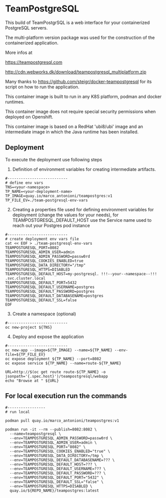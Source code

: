 # TeamPostgreSQL

This build of TeamPostgrSQL is a web interface for your containerized PostgreSQL servers.

The multi-platform version package was used for the construction of the containerized application.

More infos at

https://teampostgresql.com

http://cdn.webworks.dk/download/teampostgresql_multiplatform.zip

Many thanks to https://github.com/steigr/docker-teampostgresql for its script on how to run the application.

This container image is built to run in any K8S platform, podman and docker runtimes.

This container image does not require special security permissions when deployed on Openshift.

This container image is based on a RedHat 'ubi8/ubi' image and an intermediate image in which the Java runtime has been installed.

## Deployment

To execute the deployment use following steps

1. Definition of environment variables for creating intermediate artifacts.
```
#---------------------------
# define env vars
TNS=<your-namespace>
TP_NAME=<your-deployment-name>
TP_IMAGE=quay.io/marco_antonioni/teampostgres:v1
TP_FILE_EV=./team-postgresql-env-vars
```

2. Creating a properties file used for defining environment variables for deployment (change the values for your needs), for TEAMPOSTGRESQL_DEFAULT_HOST use the Service name used to reach out your Postgres pod instance
```
#---------------------------
# create deployment env vars file
cat << EOF > ./team-postgresql-env-vars
TEAMPOSTGRESQL_PORT=8082
TEAMPOSTGRESQL_ADMIN_USER=admin
TEAMPOSTGRESQL_ADMIN_PASSWORD=passw0rd
TEAMPOSTGRESQL_COOKIES_ENABLED=true
TEAMPOSTGRESQL_DATA_DIRECTORY="/tmp"
TEAMPOSTGRESQL_HTTPS=DISABLED
TEAMPOSTGRESQL_DEFAULT_HOST=my-postgresql. !!!--your--namespace--!!! .svc.cluster.local
TEAMPOSTGRESQL_DEFAULT_PORT=5432
TEAMPOSTGRESQL_DEFAULT_USERNAME=postgres
TEAMPOSTGRESQL_DEFAULT_PASSWORD=postgres
TEAMPOSTGRESQL_DEFAULT_DATABASENAME=postgres
TEAMPOSTGRESQL_DEFAULT_SSL=false
EOF
```

3. Create a namespace (optional)
```
#---------------------------
oc new-project ${TNS}
```

4. Deploy and expose the application
```
#---------------------------
oc new-app --image=${TP_IMAGE} --name=${TP_NAME} --env-file=${TP_FILE_EV}
oc expose deployment ${TP_NAME} --port=8082
oc expose service ${TP_NAME} --name=route-${TP_NAME}

URL=http://$(oc get route route-${TP_NAME} -o jsonpath='{.spec.host}')/teampostgresql/webapp
echo "Browse at " ${URL}
```

## For local execution run the commands

```
#-----------------
# run local

podman pull quay.io/marco_antonioni/teampostgres:v1

podman run -it --rm --publish=8082:8082 \
  --name=teampostgresql \
  --env=TEAMPOSTGRESQL_ADMIN_PASSWORD=passw0rd \
  --env=TEAMPOSTGRESQL_ADMIN_USER=admin \
  --env=TEAMPOSTGRESQL_PORT="8082" \
  --env=TEAMPOSTGRESQL_COOKIES_ENABLED="true" \
  --env=TEAMPOSTGRESQL_DATA_DIRECTORY=/tmp \
  --env=TEAMPOSTGRESQL_DEFAULT_DATABASENAME=??? \
  --env=TEAMPOSTGRESQL_DEFAULT_HOST=??? \
  --env=TEAMPOSTGRESQL_DEFAULT_USERNAME=??? \
  --env=TEAMPOSTGRESQL_DEFAULT_PASSWORD=??? \
  --env=TEAMPOSTGRESQL_DEFAULT_PORT="5432" \
  --env=TEAMPOSTGRESQL_DEFAULT_SSL="false" \
  --env=TEAMPOSTGRESQL_HTTPS=DISABLED \
  quay.io/${REPO_NAME}/teampostgres:latest
```

